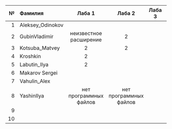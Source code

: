<div id="header" align="center">
  <div id="main">
  </div>
  
| **№**	| **Фамилия**  	| **Лаба 1** 	| **Лаба 2** 	| **Лаба 3** 	| **Лаба 4** 	|
|------:	|:--------------|:----------:	|:----------:	|:----------:	|:----------:	|
|     1 	|  Aleksey_Odinokov   |           	|           	|            	|            	|  
|    2 	|  GubinVladimir  	| неизвестное расширение | 2 |            	|            	|
|    3 	|  Kotsuba_Matvey  	| 2 | 2 |            	|            	|
|  4 	|  Kroshkin	| 2 |            	|            	|            	|
|   5 	| Labutin_Ilya | 2 |            	|            	|            	|
|   6 	| Makarov Sergei |           	|            	|            	|            	|
|   7 	| Vahulin_Alex |           	|            	|            	|            	|
|   8 	| YashinIlya | нет программных файлов | нет программных файлов |            	|            	|
|   9 	|   |           	|            	|            	|            	|
|   10	|   |           	|            	|            	|            	|
</div>
